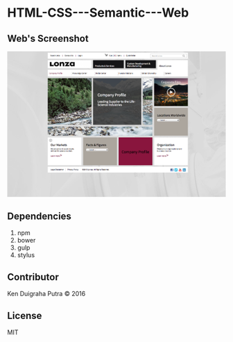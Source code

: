 # HTML-CSS---Semantic---Web

## Web's Screenshot
![](https://raw.githubusercontent.com/kenduigraha/HTML-CSS---Semantic---Web/master/Screen%20Shot%202016-11-12%20at%2011.17.04%20PM.png)

## Dependencies
1. npm
2. bower
3. gulp
4. stylus

## Contributor
Ken Duigraha Putra &copy; 2016

## License
MIT
